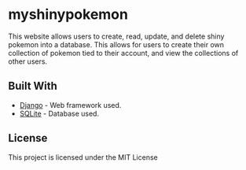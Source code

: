 # myshinypokemon

This website allows users to create, read, update, and delete shiny pokemon into a database. This allows for users to create their own collection of pokemon tied to their account, and view the collections of other users.

## Built With

* [Django](https://www.djangoproject.com/) - Web framework used.
* [SQLite](https://www.sqlite.org/index.html) - Database used.

## License

This project is licensed under the MIT License
